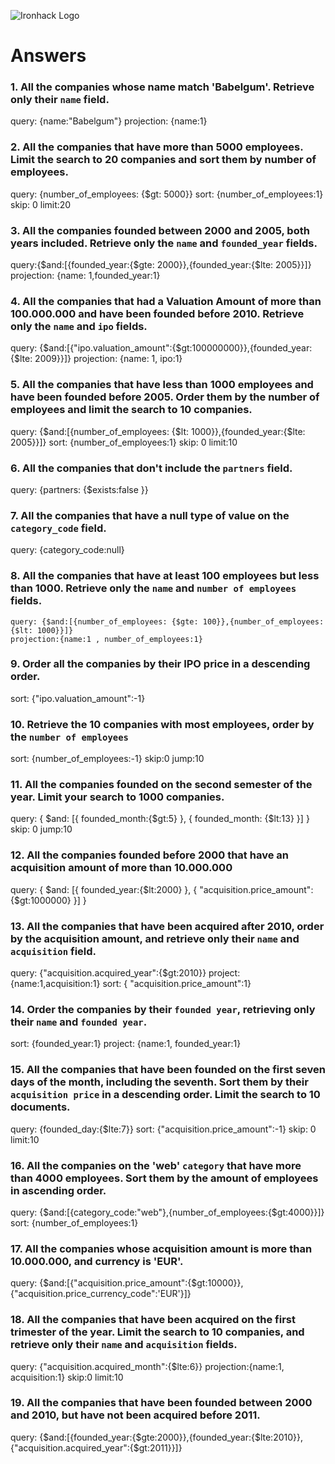 ![Ironhack Logo](https://i.imgur.com/1QgrNNw.png)

# Answers

### 1. All the companies whose name match 'Babelgum'. Retrieve only their `name` field.

query: {name:"Babelgum"}
projection: {name:1}


### 2. All the companies that have more than 5000 employees. Limit the search to 20 companies and sort them by **number of employees**.
query: {number_of_employees: {$gt: 5000}}
sort: {number_of_employees:1}
skip: 0
limit:20


### 3. All the companies founded between 2000 and 2005, both years included. Retrieve only the `name` and `founded_year` fields.
query:{$and:[{founded_year:{$gte: 2000}},{founded_year:{$lte: 2005}}]}
projection: {name: 1,founded_year:1}


### 4. All the companies that had a Valuation Amount of more than 100.000.000 and have been founded before 2010. Retrieve only the `name` and `ipo` fields.
query: {$and:[{"ipo.valuation_amount":{$gt:100000000}},{founded_year:{$lte: 2009}}]}
projection: {name: 1, ipo:1}


### 5. All the companies that have less than 1000 employees and have been founded before 2005. Order them by the number of employees and limit the search to 10 companies.
query: {$and:[{number_of_employees: {$lt: 1000}},{founded_year:{$lte: 2005}}]}
sort: {number_of_employees:1}
skip: 0
limit:10



### 6. All the companies that don't include the `partners` field.

query: {partners: {$exists:false }}

### 7. All the companies that have a null type of value on the `category_code` field.

query: {category_code:null}

### 8. All the companies that have at least 100 employees but less than 1000. Retrieve only the `name` and `number of employees` fields.

    query: {$and:[{number_of_employees: {$gte: 100}},{number_of_employees: {$lt: 1000}}]}
    projection:{name:1 , number_of_employees:1}



### 9. Order all the companies by their IPO price in a descending order.

sort: {"ipo.valuation_amount":-1}

### 10. Retrieve the 10 companies with most employees, order by the `number of employees`

sort: {number_of_employees:-1}
skip:0
jump:10
### 11. All the companies founded on the second semester of the year. Limit your search to 1000 companies.

query: { $and: [{ founded_month:{$gt:5} }, { founded_month: {$lt:13} }] }
skip: 0
jump:10

### 12. All the companies founded before 2000 that have an acquisition amount of more than 10.000.000

query: { $and: [{ founded_year:{$lt:2000} }, { "acquisition.price_amount":{$gt:1000000} }] }

### 13. All the companies that have been acquired after 2010, order by the acquisition amount, and retrieve only their `name` and `acquisition` field.

query: {"acquisition.acquired_year":{$gt:2010}}
project: {name:1,acquisition:1}
sort: { "acquisition.price_amount":1}

### 14. Order the companies by their `founded year`, retrieving only their `name` and `founded year`.
sort: {founded_year:1}
project: {name:1, founded_year:1}


### 15. All the companies that have been founded on the first seven days of the month, including the seventh. Sort them by their `acquisition price` in a descending order. Limit the search to 10 documents.

query: {founded_day:{$lte:7}}
sort: {"acquisition.price_amount":-1}
skip: 0
limit:10

### 16. All the companies on the 'web' `category` that have more than 4000 employees. Sort them by the amount of employees in ascending order.

query: {$and:[{category_code:"web"},{number_of_employees:{$gt:4000}}]}
sort: {number_of_employees:1}

### 17. All the companies whose acquisition amount is more than 10.000.000, and currency is 'EUR'.

query: {$and:[{"acquisition.price_amount":{$gt:10000}},{"acquisition.price_currency_code":'EUR'}]}

### 18. All the companies that have been acquired on the first trimester of the year. Limit the search to 10 companies, and retrieve only their `name` and `acquisition` fields.

query: {"acquisition.acquired_month":{$lte:6}}
projection:{name:1, acquisition:1}
skip:0
limit:10

### 19. All the companies that have been founded between 2000 and 2010, but have not been acquired before 2011.

query: {$and:[{founded_year:{$gte:2000}},{founded_year:{$lte:2010}},{"acquisition.acquired_year":{$gt:2011}}]}